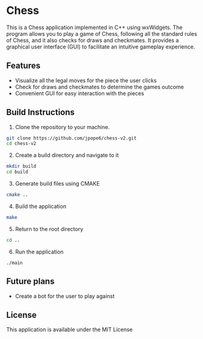 # Chess
This is a Chess application implemented in C++ using wxWidgets. The program allows you to play a game of Chess, following all the standard rules of Chess, and it also checks for draws and checkmates. It provides a graphical user interface (GUI) to facilitate an intuitive gameplay experience.

## Features
- Visualize all the legal moves for the piece the user clicks
- Check for draws and checkmates to determine the games outcome
- Convenient GUI for easy interaction with the pieces

## Build Instructions
1. Clone the repository to your machine.
```bash
git clone https://github.com/jpope6/chess-v2.git
cd chess-v2
```
2. Create a build directory and navigate to it
```bash
mkdir build
cd build
```
3. Generate build files using CMAKE
```bash
cmake ..
```
4. Build the application
```bash
make
```
5. Return to the root directory
```bash
cd ..
```
6. Run the application
```
./main
```

## Future plans
- Create a bot for the user to play against

## License
This application is available under the MIT License
